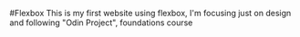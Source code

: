 #Flexbox
This is my first website using flexbox, I'm focusing just on design and following "Odin Project", foundations course